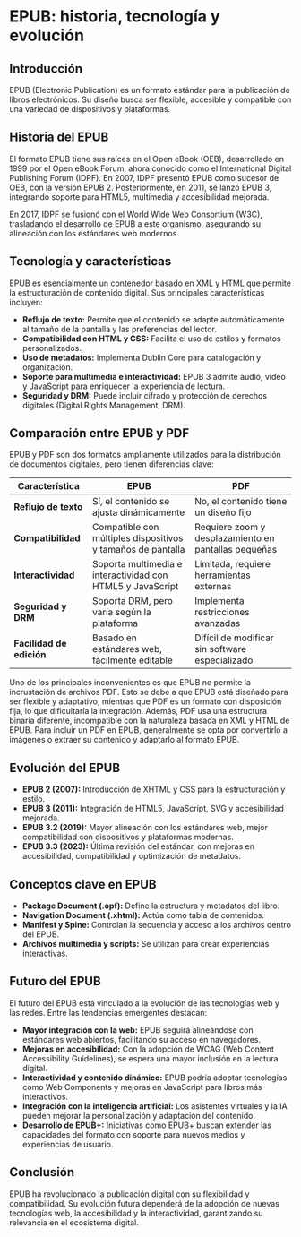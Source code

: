 # EPUB: historia, tecnología y evolución

## Introducción
EPUB (Electronic Publication) es un formato estándar para la publicación de libros electrónicos. Su diseño busca ser flexible, accesible y compatible con una variedad de dispositivos y plataformas. 

## Historia del EPUB
El formato EPUB tiene sus raíces en el Open eBook (OEB), desarrollado en 1999 por el Open eBook Forum, ahora conocido como el International Digital Publishing Forum (IDPF). En 2007, IDPF presentó EPUB como sucesor de OEB, con la versión EPUB 2. Posteriormente, en 2011, se lanzó EPUB 3, integrando soporte para HTML5, multimedia y accesibilidad mejorada.

En 2017, IDPF se fusionó con el World Wide Web Consortium (W3C), trasladando el desarrollo de EPUB a este organismo, asegurando su alineación con los estándares web modernos.

## Tecnología y características
EPUB es esencialmente un contenedor basado en XML y HTML que permite la estructuración de contenido digital. Sus principales características incluyen:

- **Reflujo de texto:** Permite que el contenido se adapte automáticamente al tamaño de la pantalla y las preferencias del lector.
- **Compatibilidad con HTML y CSS:** Facilita el uso de estilos y formatos personalizados.
- **Uso de metadatos:** Implementa Dublin Core para catalogación y organización.
- **Soporte para multimedia e interactividad:** EPUB 3 admite audio, video y JavaScript para enriquecer la experiencia de lectura.
- **Seguridad y DRM:** Puede incluir cifrado y protección de derechos digitales (Digital Rights Management, DRM).

## Comparación entre EPUB y PDF
EPUB y PDF son dos formatos ampliamente utilizados para la distribución de documentos digitales, pero tienen diferencias clave:

| Característica  | EPUB | PDF |
|---------------|------|-----|
| **Reflujo de texto** | Sí, el contenido se ajusta dinámicamente | No, el contenido tiene un diseño fijo |
| **Compatibilidad** | Compatible con múltiples dispositivos y tamaños de pantalla | Requiere zoom y desplazamiento en pantallas pequeñas |
| **Interactividad** | Soporta multimedia e interactividad con HTML5 y JavaScript | Limitada, requiere herramientas externas |
| **Seguridad y DRM** | Soporta DRM, pero varía según la plataforma | Implementa restricciones avanzadas |
| **Facilidad de edición** | Basado en estándares web, fácilmente editable | Difícil de modificar sin software especializado |

Uno de los principales inconvenientes es que EPUB no permite la incrustación de archivos PDF. Esto se debe a que EPUB está diseñado para ser flexible y adaptativo, mientras que PDF es un formato con disposición fija, lo que dificultaría la integración. Además, PDF usa una estructura binaria diferente, incompatible con la naturaleza basada en XML y HTML de EPUB. Para incluir un PDF en EPUB, generalmente se opta por convertirlo a imágenes o extraer su contenido y adaptarlo al formato EPUB.

## Evolución del EPUB
- **EPUB 2 (2007):** Introducción de XHTML y CSS para la estructuración y estilo.
- **EPUB 3 (2011):** Integración de HTML5, JavaScript, SVG y accesibilidad mejorada.
- **EPUB 3.2 (2019):** Mayor alineación con los estándares web, mejor compatibilidad con dispositivos y plataformas modernas.
- **EPUB 3.3 (2023):** Última revisión del estándar, con mejoras en accesibilidad, compatibilidad y optimización de metadatos.

## Conceptos clave en EPUB
- **Package Document (.opf):** Define la estructura y metadatos del libro.
- **Navigation Document (.xhtml):** Actúa como tabla de contenidos.
- **Manifest y Spine:** Controlan la secuencia y acceso a los archivos dentro del EPUB.
- **Archivos multimedia y scripts:** Se utilizan para crear experiencias interactivas.

## Futuro del EPUB
El futuro del EPUB está vinculado a la evolución de las tecnologías web y las redes. Entre las tendencias emergentes destacan:

- **Mayor integración con la web:** EPUB seguirá alineándose con estándares web abiertos, facilitando su acceso en navegadores.
- **Mejoras en accesibilidad:** Con la adopción de WCAG (Web Content Accessibility Guidelines), se espera una mayor inclusión en la lectura digital.
- **Interactividad y contenido dinámico:** EPUB podría adoptar tecnologías como Web Components y mejoras en JavaScript para libros más interactivos.
- **Integración con la inteligencia artificial:** Los asistentes virtuales y la IA pueden mejorar la personalización y adaptación del contenido.
- **Desarrollo de EPUB+:** Iniciativas como EPUB+ buscan extender las capacidades del formato con soporte para nuevos medios y experiencias de usuario.

## Conclusión
EPUB ha revolucionado la publicación digital con su flexibilidad y compatibilidad. Su evolución futura dependerá de la adopción de nuevas tecnologías web, la accesibilidad y la interactividad, garantizando su relevancia en el ecosistema digital.

